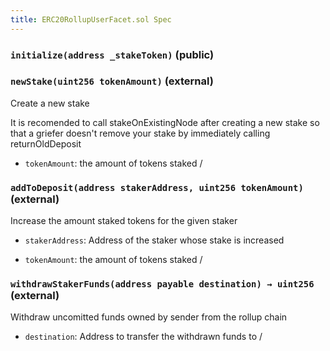 ```yaml
---
title: ERC20RollupUserFacet.sol Spec
---
```


### `initialize(address _stakeToken)` (public)

### `newStake(uint256 tokenAmount)` (external)

Create a new stake

It is recomended to call stakeOnExistingNode after creating a new stake
so that a griefer doesn't remove your stake by immediately calling returnOldDeposit

- `tokenAmount`: the amount of tokens staked
  /

### `addToDeposit(address stakerAddress, uint256 tokenAmount)` (external)

Increase the amount staked tokens for the given staker

- `stakerAddress`: Address of the staker whose stake is increased

- `tokenAmount`: the amount of tokens staked
  /

### `withdrawStakerFunds(address payable destination) → uint256` (external)

Withdraw uncomitted funds owned by sender from the rollup chain

- `destination`: Address to transfer the withdrawn funds to
  /
